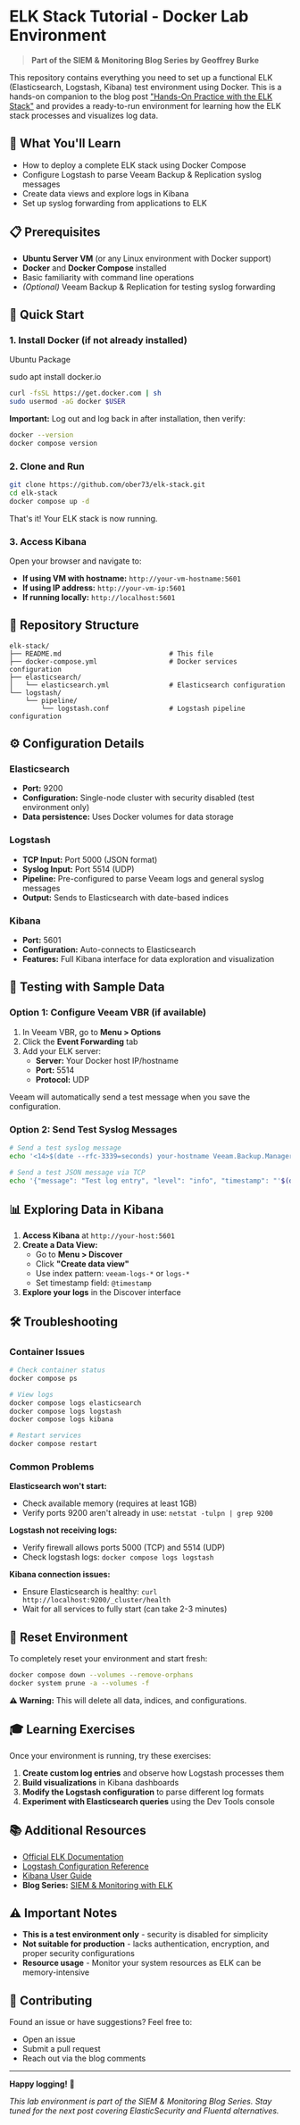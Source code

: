 # ELK Stack Tutorial - Docker Lab Environment

> **Part of the SIEM & Monitoring Blog Series by Geoffrey Burke**

This repository contains everything you need to set up a functional ELK (Elasticsearch, Logstash, Kibana) test environment using Docker. This is a hands-on companion to the blog post ["Hands-On Practice with the ELK Stack"](https://objectfirst.com/blog/hands-on-practice-with-the-elk-stack/) and provides a ready-to-run environment for learning how the ELK stack processes and visualizes log data.

## 🎯 What You'll Learn

- How to deploy a complete ELK stack using Docker Compose
- Configure Logstash to parse Veeam Backup & Replication syslog messages
- Create data views and explore logs in Kibana
- Set up syslog forwarding from applications to ELK

## 📋 Prerequisites

- **Ubuntu Server VM** (or any Linux environment with Docker support)
- **Docker** and **Docker Compose** installed
- Basic familiarity with command line operations
- *(Optional)* Veeam Backup & Replication for testing syslog forwarding

## 🚀 Quick Start

### 1. Install Docker (if not already installed)

Ubuntu Package

sudo apt install docker.io

```bash
curl -fsSL https://get.docker.com | sh
sudo usermod -aG docker $USER
```

**Important:** Log out and log back in after installation, then verify:

```bash
docker --version
docker compose version
```

### 2. Clone and Run

```bash
git clone https://github.com/ober73/elk-stack.git
cd elk-stack
docker compose up -d
```

That's it! Your ELK stack is now running.

### 3. Access Kibana

Open your browser and navigate to:
- **If using VM with hostname:** `http://your-vm-hostname:5601`
- **If using IP address:** `http://your-vm-ip:5601`
- **If running locally:** `http://localhost:5601`

## 📁 Repository Structure

```
elk-stack/
├── README.md                           # This file
├── docker-compose.yml                  # Docker services configuration
├── elasticsearch/
│   └── elasticsearch.yml               # Elasticsearch configuration
└── logstash/
    └── pipeline/
        └── logstash.conf               # Logstash pipeline configuration
```

## ⚙️ Configuration Details

### Elasticsearch
- **Port:** 9200
- **Configuration:** Single-node cluster with security disabled (test environment only)
- **Data persistence:** Uses Docker volumes for data storage

### Logstash
- **TCP Input:** Port 5000 (JSON format)
- **Syslog Input:** Port 5514 (UDP)
- **Pipeline:** Pre-configured to parse Veeam logs and general syslog messages
- **Output:** Sends to Elasticsearch with date-based indices

### Kibana
- **Port:** 5601
- **Configuration:** Auto-connects to Elasticsearch
- **Features:** Full Kibana interface for data exploration and visualization

## 🔧 Testing with Sample Data

### Option 1: Configure Veeam VBR (if available)

1. In Veeam VBR, go to **Menu > Options**
2. Click the **Event Forwarding** tab
3. Add your ELK server:
   - **Server:** Your Docker host IP/hostname
   - **Port:** 5514
   - **Protocol:** UDP

Veeam will automatically send a test message when you save the configuration.

### Option 2: Send Test Syslog Messages

```bash
# Send a test syslog message
echo '<14>$(date --rfc-3339=seconds) your-hostname Veeam.Backup.Manager[1234]: Job [Test Backup Job] completed with Success' | nc -u -w1 your-docker-host 5514

# Send a test JSON message via TCP
echo '{"message": "Test log entry", "level": "info", "timestamp": "'$(date -Iseconds)'"}' | nc your-docker-host 5000
```

## 📊 Exploring Data in Kibana

1. **Access Kibana** at `http://your-host:5601`
2. **Create a Data View:**
   - Go to **Menu > Discover**
   - Click **"Create data view"**
   - Use index pattern: `veeam-logs-*` or `logs-*`
   - Set timestamp field: `@timestamp`
3. **Explore your logs** in the Discover interface

## 🛠️ Troubleshooting

### Container Issues
```bash
# Check container status
docker compose ps

# View logs
docker compose logs elasticsearch
docker compose logs logstash
docker compose logs kibana

# Restart services
docker compose restart
```

### Common Problems

**Elasticsearch won't start:**
- Check available memory (requires at least 1GB)
- Verify ports 9200 aren't already in use: `netstat -tulpn | grep 9200`

**Logstash not receiving logs:**
- Verify firewall allows ports 5000 (TCP) and 5514 (UDP)
- Check logstash logs: `docker compose logs logstash`

**Kibana connection issues:**
- Ensure Elasticsearch is healthy: `curl http://localhost:9200/_cluster/health`
- Wait for all services to fully start (can take 2-3 minutes)

## 🔄 Reset Environment

To completely reset your environment and start fresh:

```bash
docker compose down --volumes --remove-orphans
docker system prune -a --volumes -f
```

**⚠️ Warning:** This will delete all data, indices, and configurations.

## 🎓 Learning Exercises

Once your environment is running, try these exercises:

1. **Create custom log entries** and observe how Logstash processes them
2. **Build visualizations** in Kibana dashboards
3. **Modify the Logstash configuration** to parse different log formats
4. **Experiment with Elasticsearch queries** using the Dev Tools console

## 📚 Additional Resources

- [Official ELK Documentation](https://www.elastic.co/guide/)
- [Logstash Configuration Reference](https://www.elastic.co/guide/en/logstash/current/configuration.html)
- [Kibana User Guide](https://www.elastic.co/guide/en/kibana/current/index.html)
- **Blog Series:** [SIEM & Monitoring with ELK](your-blog-series-url)

## ⚠️ Important Notes

- **This is a test environment only** - security is disabled for simplicity
- **Not suitable for production** - lacks authentication, encryption, and proper security configurations
- **Resource usage** - Monitor your system resources as ELK can be memory-intensive

## 🤝 Contributing

Found an issue or have suggestions? Feel free to:
- Open an issue
- Submit a pull request
- Reach out via the blog comments

---

**Happy logging!** 🚀

*This lab environment is part of the SIEM & Monitoring Blog Series. Stay tuned for the next post covering ElasticSecurity and Fluentd alternatives.*
